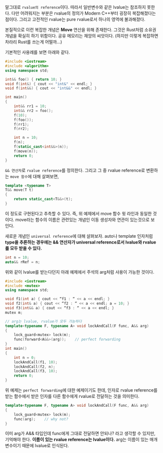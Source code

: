말그대로 `rvalue의 reference`이다. 따라서 일반변수와 같은 lvalue는 참조하지 못한다. 다만 어려워지는 부분은 rvalue의 정의가 Modern C++부터 굉장히 복잡해졌다는 점이다. 그리고 고전적인 rvalue는 pure rvalue로서 하나의 영역에 불과해졌다.

본질적으로 이런 복잡한 개념은 **Move** 연산을 위해 존재한다. 그것은 Rust처럼 소유권 개념을 확실히 하기 위함이다. 공유 메모리는 재앙의 씨앗이다. (하지만 이렇게 복잡하면 차라리 Rust를 쓰는게 어떨까…)

기본적인 사용례를 보면 아래와 같다.

```cpp
#include <iostream>
#include <algorithm>
using namespace std;

int&& foo() { return 10; }
void f(int&) { cout << "int&" << endl; }
void f(int&&) { cout << "int&&" << endl; }

int main()
{
	int&& rr1 = 10;
	int&& rr2 = foo();
	f(10);
	f(foo());
	f(rr1);
	f(rr2);

	int n = 10;
	f(n);
	f(static_cast<int&&>(n));
	f(move(n));
	return 0;
}
```

`&& 연산자`로 `rvalue reference`를 정의한다. 그리고 그 중 rvalue reference로 변환하는 `move 함수`에 대해 살펴보면,

```cpp
template <typename T>
T&& move(T t)
{
    return static_cast<T&&>(t);
}
```

이 정도로 구현된다고 추측할 수 있다. 즉, 위 예제에서 move 함수 윗 라인과 동일한 것이다. move라는 함수의 이름은 관련있는 개념인 이동 생성자와 연관이 있는것으로 보인다.

새로운 개념인 `universal reference`에 대해 살펴보자. auto나 template 인자처럼 **type을 추론하는 경우에는 && 연산자가 universal reference로서 lvalue와 rvalue를 모두 받을 수 있다.**

```cpp
int n = 10;
auto&& rRef = n;
```

위와 같이 lvalue를 받는다던지 아래 예제에서 주석의 arg처럼 사용이 가능한 것이다.

```cpp
#include <iostream>
#include <mutex>
using namespace std;

void f1(int a) { cout << “f1 : “ << a << endl; }
void f2(int& a) { cout << “f2 : “ << a << endl; a = 10; }
void f3(int&& a) { cout << “f3 : “ << a << endl; }
mutex m;

// arg는 lvalue, rvalue가 모두 가능하다
template<typename F, typename A> void lockAndCall(F func, A&& arg)
{
	lock_guard<mutex> lock(m);
	func(forward<A&&>(arg));    // perfect forwarding
}
int main()
{
	int n = 0;
	lockAndCall(f1, 10);
	lockAndCall(f2, n);
	lockAndCall(f3, 10);
	return 0;
}
```

위 예제는 `perfect forwarding`에 대한 예제이기도 한데, 인자로 rvalue reference를 받는 함수에서 받은 인자를 다른 함수에게 rvalue로 전달하는 것을 의미한다.

```cpp
template<typename F, typename A> void lockAndCall(F func, A&& arg)
{
	lock_guard<mutex> lock(m);
	func(arg);    // why not?
}
```

이미 arg가 A&& 타입인데 func에게 그대로 전달하면 안되나? 라고 생각할 수 있지만, 기억해야 한다. **이름이 있는 rvalue reference는 lvalue이다.** arg는 이름이 있는 매개변수이기 때문에 lvalue로 인식된다.
